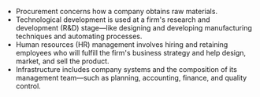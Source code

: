 - Procurement concerns how a company obtains raw materials.
- Technological development is used at a firm's research and development (R&D) stage—like designing and developing manufacturing techniques and automating processes.
- Human resources (HR) management involves hiring and retaining employees who will fulfill the firm's business strategy and help design, market, and sell the product.
- Infrastructure includes company systems and the composition of its management team—such as planning, accounting, finance, and quality control.